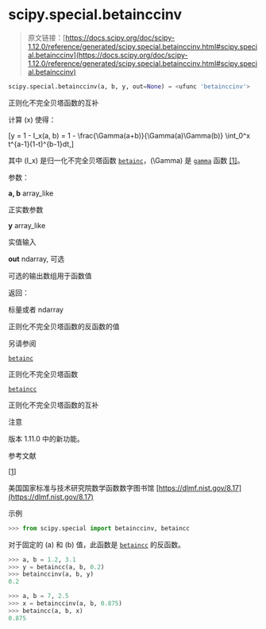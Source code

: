 # scipy.special.betainccinv

> 原文链接：[https://docs.scipy.org/doc/scipy-1.12.0/reference/generated/scipy.special.betainccinv.html#scipy.special.betainccinv](https://docs.scipy.org/doc/scipy-1.12.0/reference/generated/scipy.special.betainccinv.html#scipy.special.betainccinv)

```py
scipy.special.betainccinv(a, b, y, out=None) = <ufunc 'betainccinv'>
```

正则化不完全贝塔函数的互补

计算 \(x\) 使得：

\[y = 1 - I_x(a, b) = 1 - \frac{\Gamma(a+b)}{\Gamma(a)\Gamma(b)} \int_0^x t^{a-1}(1-t)^{b-1}dt,\]

其中 \(I_x\) 是归一化不完全贝塔函数 [`betainc`](scipy.special.betainc.html#scipy.special.betainc "scipy.special.betainc")，\(\Gamma\) 是 [`gamma`](scipy.special.gamma.html#scipy.special.gamma "scipy.special.gamma") 函数 [[1]](#rab3aeccd7863-1)。

参数：

**a, b** array_like

正实数参数

**y** array_like

实值输入

**out** ndarray, 可选

可选的输出数组用于函数值

返回：

标量或者 ndarray

正则化不完全贝塔函数的反函数的值

另请参阅

[`betainc`](scipy.special.betainc.html#scipy.special.betainc "scipy.special.betainc")

正则化不完全贝塔函数

[`betaincc`](scipy.special.betaincc.html#scipy.special.betaincc "scipy.special.betaincc")

正则化不完全贝塔函数的互补

注意

版本 1.11.0 中的新功能。

参考文献

[[1](#id1)]

美国国家标准与技术研究院数学函数数字图书馆 [https://dlmf.nist.gov/8.17](https://dlmf.nist.gov/8.17)

示例

```py
>>> from scipy.special import betainccinv, betaincc 
```

对于固定的 \(a\) 和 \(b\) 值，此函数是 [`betaincc`](scipy.special.betaincc.html#scipy.special.betaincc "scipy.special.betaincc") 的反函数。

```py
>>> a, b = 1.2, 3.1
>>> y = betaincc(a, b, 0.2)
>>> betainccinv(a, b, y)
0.2 
```

```py
>>> a, b = 7, 2.5
>>> x = betainccinv(a, b, 0.875)
>>> betaincc(a, b, x)
0.875 
```
